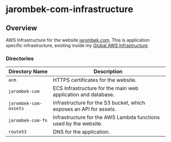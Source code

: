 # jarombek-com-infrastructure

## Overview

AWS Infrastructure for the website [jarombek.com](https://jarombek.com).  This is application specific infrastructure, 
existing inside my [Global AWS Infrastructure](https://github.com/AJarombek/global-aws-infrastructure).

### Directories

| Directory Name         | Description                                                                 |
|------------------------|-----------------------------------------------------------------------------|
| `acm`                  | HTTPS certificates for the website.                                         |
| `jarombek-com`         | ECS Infrastructure for the main web application and database.               |
| `jarombek-com-assets`  | Infrastructure for the S3 bucket, which exposes an API for assets.          |
| `jarombek-com-fn`      | Infrastructure for the AWS Lambda functions used by the website.            |
| `route53`              | DNS for the application.                                                    |